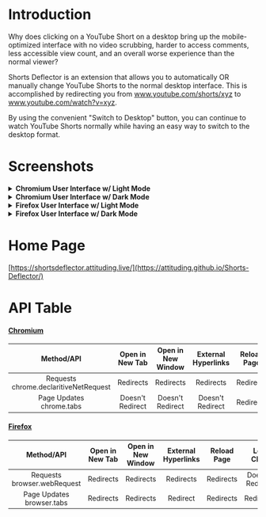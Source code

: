# Introduction

Why does clicking on a YouTube Short on a desktop bring up the mobile-optimized interface with no video scrubbing, harder to access comments, less accessible view count, and an overall worse experience than the normal viewer?

Shorts Deflector is an extension that allows you to automatically OR manually change YouTube Shorts to the normal desktop interface. This is accomplished by redirecting you from www.youtube.com/shorts/xyz to www.youtube.com/watch?v=xyz.

By using the convenient "Switch to Desktop" button, you can continue to watch YouTube Shorts normally while having an easy way to switch to the desktop format.

# Screenshots
<details>
  <summary><b>Chromium User Interface w/ Light Mode</b></summary>
  <img src="./assets/promo/Shorts%20Deflector%20Chromium%20Light.png">
</details>

<details>
  <summary><b>Chromium User Interface w/ Dark Mode</b></summary>
  <img src="./assets/promo/Shorts%20Deflector%20Chromium%20Dark.png">
</details>

<details>
  <summary><b>Firefox User Interface w/ Light Mode</b></summary>
  <img src="./assets/promo/Shorts%20Deflector%20Firefox%20Light.png">
</details>

<details>
  <summary><b>Firefox User Interface w/ Dark Mode</b></summary>
  <img src="./assets/promo/Shorts%20Deflector%20Firefox%20Dark.png">
</details>

# Home Page
[https://shortsdeflector.attituding.live/](https://attituding.github.io/Shorts-Deflector/)

# API Table
#### [Chromium](https://chrome.google.com/webstore/detail/shorts-deflector/gilmponliddppjjcfjmanmmfgiilikhg)
|                Method/API                |  Open in New Tab | Open in New Window | External Hyperlinks | Reload Page |    Left Click    |  Navigation Bar  |
|:----------------------------------------:|:----------------:|:------------------:|:-------------------:|:-----------:|:----------------:|:----------------:|
| Requests<br>chrome.declaritiveNetRequest |     Redirects    |      Redirects     |      Redirects      |  Redirects  | Doesn't Redirect | Doesn't Redirect |
| Page Updates<br>chrome.tabs              | Doesn't Redirect |  Doesn't Redirect  |   Doesn't Redirect  |  Redirects  |     Redirects    |     Redirects    |

#### [Firefox](https://addons.mozilla.org/en-CA/firefox/addon/shorts-deflector/)
|           Method/API           | Open in New Tab | Open in New Window | External Hyperlinks | Reload Page |    Left Click    |  Navigation Bar  |
|:------------------------------:|:---------------:|:------------------:|:-------------------:|:-----------:|:----------------:|:----------------:|
| Requests<br>browser.webRequest |    Redirects    |      Redirects     |      Redirects      |  Redirects  | Doesn't Redirect | Doesn't Redirect |
| Page Updates<br>browser.tabs   |     Redirects   |      Redirects      |       Redirect     |  Redirects  |     Redirects    |     Redirects    |